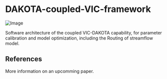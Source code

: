 # DAKOTA-coupled-VIC-framework

![Image](https://github.com/1iuyu/DAKOTA-coupled-VIC-framework/assets/145678619/2495253d-0f75-497d-a670-ddd0e3472502)

Software architecture of the coupled VIC-DAKOTA capability, for parameter calibration and model optimization, including the Routing of streamflow model.

References
----------
More information on an upcomming paper.
